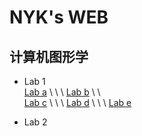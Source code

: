 # NYK's WEB
## 计算机图形学
- Lab 1 <br>
[Lab a](/webGL/web/a.html) \ \ \   [Lab b](/webGL/web/b.html)  \ \ \
 [Lab c](/webGL/web/c.html) \ \ \   [Lab d](/webGL/web/d.html) \ \ \   [Lab e](/webGL/web/e.html)

- Lab 2
